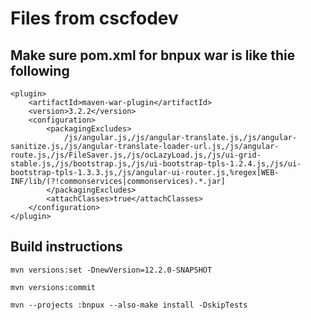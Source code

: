 # Files from cscfodev

## Make sure pom.xml for bnpux war is like thie following

````
<plugin>
    <artifactId>maven-war-plugin</artifactId>
    <version>3.2.2</version>
    <configuration>
        <packagingExcludes>
            /js/angular.js,/js/angular-translate.js,/js/angular-sanitize.js,/js/angular-translate-loader-url.js,/js/angular-route.js,/js/FileSaver.js,/js/ocLazyLoad.js,/js/ui-grid-stable.js,/js/bootstrap.js,/js/ui-bootstrap-tpls-1.2.4.js,/js/ui-bootstrap-tpls-1.3.3.js,/js/angular-ui-router.js,%regex[WEB-INF/lib/(?!commonservices|commonservices).*.jar]
        </packagingExcludes>
        <attachClasses>true</attachClasses>
    </configuration>
</plugin>
````

## Build instructions

````
mvn versions:set -DnewVersion=12.2.0-SNAPSHOT

mvn versions:commit

mvn --projects :bnpux --also-make install -DskipTests
````


